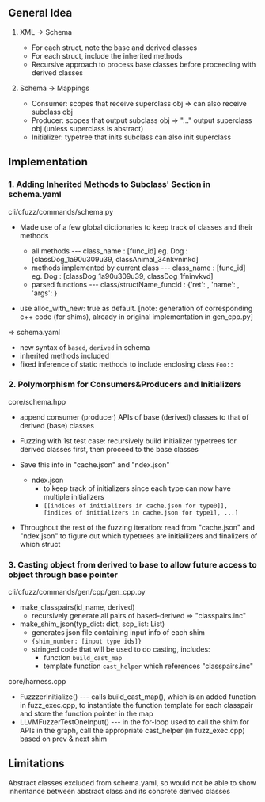 ## General Idea
1. XML -> Schema
    - For each struct, note the base and derived classes
    - For each struct, include the inherited methods
    - Recursive approach to process base classes before proceeding with derived classes
  
2.  Schema -> Mappings
    - Consumer: scopes that receive superclass obj => can also receive subclass obj
    - Producer: scopes that output subclass obj => "..." output superclass obj (unless superclass is abstract)
    - Initializer:  typetree that inits subclass can also init superclass



## Implementation

### 1. Adding Inherited Methods to Subclass' Section in schema.yaml
cli/cfuzz/commands/schema.py
- Made use of a few global dictionaries to keep track of classes and their methods
  - all methods ---  class_name : [func_id]  eg. Dog : [classDog_1a90u309u39, classAnimal_34nkvninkd]
  - methods implemented by current class ---  class_name : [func_id]   eg. Dog : [classDog_1a90u309u39, classDog_1fninvkvd]
  - parsed functions  ---  class/structName_funcid : {'ret': , 'name': , 'args': }

- use alloc_with_new: true as default. [note: generation of corresponding c++ code (for shims), already in original implementation in gen_cpp.py]

=> schema.yaml
- new syntax of `based`, `derived` in schema 
- inherited methods included 
- fixed inference of static methods to include enclosing class `Foo::`


### 2. Polymorphism for Consumers&Producers and Initializers
core/schema.hpp
- append consumer (producer) APIs of base (derived) classes to that of derived (base) classes

- Fuzzing with 1st test case: recursively build initializer typetrees for derived classes first, then proceed to the base classes
- Save this info in "cache.json" and "ndex.json"
  - ndex.json 
    - to keep track of initializers since each type can now have multiple initializers
    - `[[indices of initializers in cache.json for type0]], [indices of initializers in cache.json for type1], ...]`
- Throughout the rest of the fuzzing iteration: read from "cache.json" and  "ndex.json" to figure out which typetrees are initiailizers and finalizers of which struct


### 3. Casting object from derived to base to allow future access to object through base pointer
cli/cfuzz/commands/gen/cpp/gen_cpp.py 
- make_classpairs(id_name, derived)
  - recursively generate all pairs of based-derived => "classpairs.inc"
- make_shim_json(typ_dict: dict, scp_list: List)
  - generates json file containing input info of each shim
  - `{shim_number: [input type ids]}`
  - stringed code that will be used to do casting, includes:
    - function `build_cast_map`
    - template function `cast_helper` which references "classpairs.inc"

core/harness.cpp
- FuzzzerInitialize() ---  calls build_cast_map(), which is an added function in fuzz_exec.cpp, to instantiate the function template for each classpair and store the function pointer in the map
- LLVMFuzzerTestOneInput() --- in the for-loop used to call the shim for APIs in the graph, call the appropriate cast_helper (in fuzz_exec.cpp) based on prev & next shim



## Limitations
Abstract classes excluded from schema.yaml, so would not be able to show inheritance between abstract class and its concrete derived classes